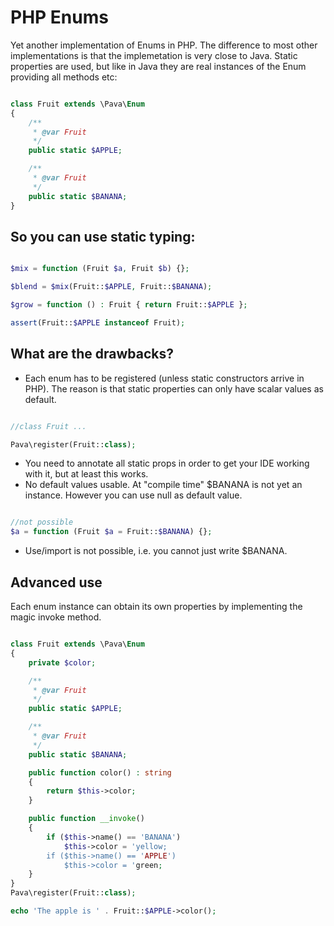 # PHP Enums

Yet another implementation of Enums in PHP. The difference to most other implementations is that the
implemetation is very close to Java. Static properties are used, but like in Java they are real
instances of the Enum providing all methods etc:

```php

class Fruit extends \Pava\Enum
{
    /**
     * @var Fruit
     */
    public static $APPLE;

    /**
     * @var Fruit
     */
    public static $BANANA;
}

```

## So you can use static typing:

```php

$mix = function (Fruit $a, Fruit $b) {};

$blend = $mix(Fruit::$APPLE, Fruit::$BANANA);

$grow = function () : Fruit { return Fruit::$APPLE };

assert(Fruit::$APPLE instanceof Fruit);

```

## What are the drawbacks?

* Each enum has to be registered (unless static constructors arrive in PHP). The reason is that static properties can only have scalar values as default.

```php

//class Fruit ...

Pava\register(Fruit::class);
```

* You need to annotate all static props in order to get your IDE working with it, but at least this works.
* No default values usable. At "compile time" $BANANA is not yet an instance. However you can use null as default value.

```php

//not possible
$a = function (Fruit $a = Fruit::$BANANA) {};

```

* Use/import is not possible, i.e. you cannot just write $BANANA.

## Advanced use

Each enum instance can obtain its own properties by implementing the magic invoke method.

```php

class Fruit extends \Pava\Enum
{
    private $color;

    /**
     * @var Fruit
     */
    public static $APPLE;

    /**
     * @var Fruit
     */
    public static $BANANA;

    public function color() : string
    {
        return $this->color;
    }

    public function __invoke()
    {
        if ($this->name() == 'BANANA')
            $this->color = 'yellow;
        if ($this->name() == 'APPLE')
            $this->color = 'green;
    }
}
Pava\register(Fruit::class);

echo 'The apple is ' . Fruit::$APPLE->color();
```